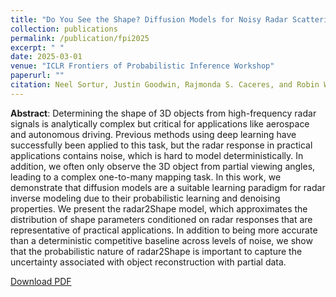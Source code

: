```yaml
---
title: "Do You See the Shape? Diffusion Models for Noisy Radar Scattering Problems."
collection: publications
permalink: /publication/fpi2025
excerpt: " "
date: 2025-03-01
venue: "ICLR Frontiers of Probabilistic Inference Workshop"
paperurl: ""
citation: Neel Sortur, Justin Goodwin, Rajmonda S. Caceres, and Robin Walters. Do You See the Shape? Diffusion Models for Noisy Radar Scattering Problems. In <i>International Conference on Learning Representations (ICLR) Frontiers of Probabilistic Inference Workshop</i>, 2025.
---
```


<b>Abstract</b>:
Determining the shape of 3D objects from high-frequency radar signals is analytically complex but critical for applications like aerospace and autonomous driving. Previous methods using deep learning have successfully been applied to this task, but the radar response in practical applications contains noise, which is hard to model deterministically. In addition, we often only observe the 3D object from partial viewing angles, leading to a complex one-to-many mapping task. In this work, we demonstrate that diffusion models are a suitable learning paradigm for radar inverse modeling due to their probabilistic learning and denoising properties. We present the radar2Shape model, which approximates the distribution of shape parameters conditioned on radar responses that are representative of practical applications. In addition to being more accurate than a deterministic competitive baseline across levels of noise, we show that the probabilistic nature of radar2Shape is important to capture the uncertainty associated with object reconstruction with partial data.

[Download PDF](/files/fpi2025.pdf)
